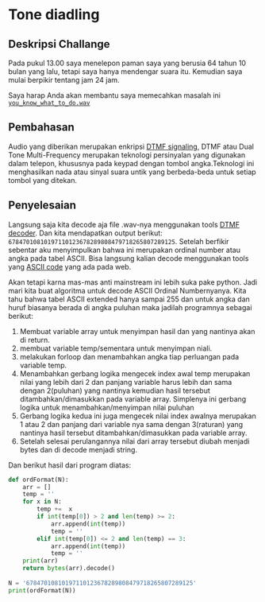 # Tone diadling
## Deskripsi Challange
Pada pukul 13.00 saya menelepon paman saya yang berusia 64 tahun 10 bulan yang lalu, tetapi saya hanya mendengar suara itu. Kemudian saya mulai berpikir tentang jam 24 jam.

Saya harap Anda akan membantu saya memecahkan masalah ini
[`you_know_what_to_do.wav`](https://ctflearn.com/challenge/download/889)

## Pembahasan
Audio yang diberikan merupakan enkripsi [DTMF signaling](https://en.wikipedia.org/wiki/DTMF_signaling), DTMF atau Dual Tone Multi-Frequency merupakan teknologi persinyalan yang digunakan dalam telepon, khususnya pada keypad dengan tombol angka.Teknologi ini menghasilkan nada atau sinyal suara untik yang berbeda-beda untuk setiap tombol yang ditekan.

## Penyelesaian 
Langsung saja kita decode aja file .wav-nya menggunakan tools [DTMF decoder](https://dtmf.netlify.app/). Dan kita mendapatkan output berikut: `67847010810197110123678289808479718265807289125`. Setelah berfikir sebentar aku menyimpulkan bahwa ini merupakan ordinal number atau angka pada tabel ASCII. Bisa langsung kalian decode menggunakan tools yang [ASCII code](https://www.dcode.fr/ascii-code) yang ada pada web.

Akan tetapi karna mas-mas anti mainstream ini lebih suka pake python. Jadi mari kita buat algoritma untuk decode ASCII Ordinal Numbernyanya. Kita tahu bahwa tabel ASCII extended hanya sampai 255 dan untuk angka dan huruf biasanya berada di angka puluhan maka jadilah programnya sebagai berikut:
1. Membuat variable array untuk menyimpan hasil dan yang nantinya akan di return.
2. membuat variable temp/sementara untuk menyimpan niali.
3. melakukan forloop dan menambahkan angka tiap perluangan pada variable temp.
4. Menambahkan gerbang logika mengecek index awal temp merupakan nilai yang lebih dari 2 dan panjang variable harus lebih dan sama dengan 2(puluhan) yang nantinya kemudian hasil tersebut ditambahkan/dimasukkan pada variable array. Simplenya ini gerbang logika untuk menambahkan/menyimpan nilai puluhan 
5. Gerbang logika kedua ini juga mengecek nilai index awalnya merupakan 1 atau 2 dan panjang dari variable nya sama dengan 3(raturan) yang nantinya hasil tersebut ditambahkan/dimasukkan pada variable array.
6. Setelah selesai perulangannya nilai dari array tersebut diubah menjadi bytes dan di decode menjadi string.

Dan berikut hasil dari program diatas:
```python
def ordFormat(N):
    arr = []
    temp = ''
    for x in N:
        temp +=  x
        if int(temp[0]) > 2 and len(temp) >= 2:
            arr.append(int(temp))
            temp = ''
        elif int(temp[0]) <= 2 and len(temp) == 3:
            arr.append(int(temp))
            temp = ''
    print(arr)
    return bytes(arr).decode()
    
N = '67847010810197110123678289808479718265807289125'
print(ordFormat(N))
```